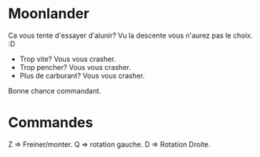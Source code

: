 # Moonlander

Ca vous tente d'essayer d'alunir?
Vu la descente vous n'aurez pas le choix. :D

* Trop vite? Vous vous crasher.
* Trop pencher? Vous vous crasher.
* Plus de carburant? Vous vous crasher.

Bonne chance commandant.

# Commandes 

Z => Freiner/monter.
Q => rotation gauche.
D => Rotation Droite.
